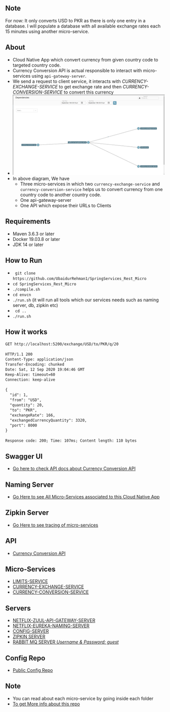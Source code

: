 Note
---
For now: It only converts USD to PKR as there is only one entry in a database.
I will populate a database with all available exchange rates each 15 minutes using another micro-service.

About
----
- Cloud Native App which convert currency from given country code to targeted country code. 
- Currency Conversion API  is actual responsible to interact with micro-services using ```api-gateway-server```. 
- We send a request to client service, it interacts with *CURRENCY-EXCHANGE-SERVICE* to get exchange rate and then *CURRENCY-CONVERSION-SERVICE* to convert this currency
- ![Micro Service Architecture](resource/micro-service-architecture.png)
- In above diagram, We have 
    - Three micro-services in which two ```currency-exchange-service```  and ```currency-conversion-service``` helps us to convert currency from one country code to another country code.
    - One api-gateway-server
    - One API which expose their URLs to Clients

Requirements
-----------
- Maven 3.6.3 or later
- Docker 19.03.8 or later
- JDK 14 or later

How to Run
----------
-   ``` git clone https://github.com/UbaidurRehman1/SpringServices_Rest_Micro```
-   ``` cd SpringServices_Rest_Micro ```
-   ```./compile.sh```
-   ```cd envcn```
-   ```./run.sh``` (it will run all tools which our services needs such as naming server, db, zipkin etc)
-   ``` cd ..``` 
-   ``` ./run.sh ``` 

How it works
------------
```
GET http://localhost:5200/exchange/USD/to/PKR/q/20

HTTP/1.1 200 
Content-Type: application/json
Transfer-Encoding: chunked
Date: Sat, 12 Sep 2020 19:04:46 GMT
Keep-Alive: timeout=60
Connection: keep-alive

{
  "id": 1,
  "from": "USD",
  "quantity": 20,
  "to": "PKR",
  "exchangeRate": 166,
  "exchangedCurrencyQuantity": 3320,
  "port": 8000
}

Response code: 200; Time: 107ms; Content length: 110 bytes
```

Swagger UI
----------
- [Go here to check API docs about Currency Conversion API](http://localhost:5200/swagger-ui.html#/exchange-controller)

Naming Server
-------------
- [Go Here to see All Micro-Services associated to this Cloud Native App](http://localhost:8761)

Zipkin Server
------------
- [Go Here to see tracing of micro-services](http://localhost:9411/zipkin/)

API
---
-   [Currency Conversion API](http://localhost:5200/actuator/health)

Micro-Services
--------------
-   [LIMITS-SERVICE](http://localhost:8666/actuator/health)
-   [CURRENCY-EXCHANGE-SERVICE](http://localhost:8000/actuator/health)
-   [CURRENCY-CONVERSION-SERVICE](http://localhost:8100/actuator/health)

Servers
-------
-   [NETFLIX-ZUUL-API-GATEWAY-SERVER](http://localhost:8755/actuator/health)
-   [NETFLIX-EUREKA-NAMING-SERVER](http://localhost:8761/)
-   [CONFIG-SERVER](http://localhost:8888/actuator/health)
-   [ZIPKIN SERVER](http://localhost:9411/zipkin/)
-   [RABBIT MQ SERVER *Username & Password: guest*](http://localhost:15672/)

Config Repo
-----------
- [Public Config Repo](https://github.com/UbaidurRehman1/public-repo)

Note
----
- You can read about each micro-service by going inside each folder
- [To get More info about this repo](./moreinfo.md)